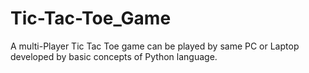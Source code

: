 # Tic-Tac-Toe_Game
A multi-Player Tic Tac Toe game can be played by same PC or Laptop developed by basic concepts of Python language.
